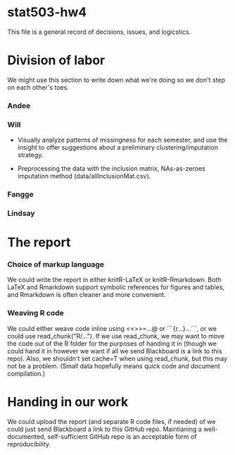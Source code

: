 # stat503-hw4
This file is a general record of decisions, issues, and logicstics.

# Division of labor

We might use this section to write down what we're doing so we don't step on each other's toes.

### Andee

### Will

- Visually analyze patterns of missingness for each semester, and use the insight to  offer suggestions about a preliminary clustering/imputation strategy.

- Preprocessing the data with the inclusion matrix, NAs-as-zeroes imputation method (data/allInclusionMat.csv).

### Fangge

### Lindsay

# The report

### Choice of markup language

We could write the report in either knitR-LaTeX or knitR-Rmarkdown. Both LaTeX and Rmarkdown support symbolic references for figures and tables, and Rmarkdown is often cleaner and more convenient.

### Weaving R code

We could either weave code inline using <<>>=...@ or \`\`\`{r...}...\`\`\`, or we could use read_chunk("R/..."). If we use read_chunk, we may want to move the code out of the R folder for the purposes of handing it in (though we could hand it in however we want if all we send Blackboard is a link to this repo). Also, we shouldn't set cache=T when using read_chunk, but this may not be a problem. (Small data hopefully means quick code and document compilation.)

# Handing in our work

We could upload the report (and separate R code files, if needed) of we could just send Blackboard a link to this GitHub repo. Maintianing a well-documented, self-sufficient GitHub repo is an acceptable form of reproducibility.
